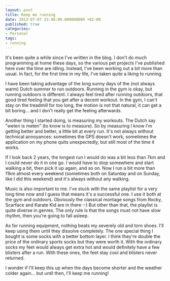 ```yaml
---
layout: post
title: Keep me running
date: 2013-07-07 15:40:00.000000000 +02:00
published: true
categories:
- Personal
tags:
- running
---
```


It's been quite a while since I've written in the blog. I don't do much programming at home these days, so the various pet projects I've published here over the time are idling. Instead, I've been working out a bit more than usual. In fact, for the first time in my life, I've taken quite a liking to running.<!--more-->

I have been taking advantage of the long sunny days of the (not always warm) Dutch summer to run outdoors. Running in the gym is okay, but running outdoors is different. I always feel tired after running outdoors, that good tired feeling that you get after a decent workout. In the gym, I can't stay on the treadmill for too long, the motion is not that natural, it can get a bit boring... and I don't really get the feeling afterwards.

Another thing I started doing, is measuring my workouts. The Dutch say "weten is meten" (to know is to measure). So by measuring I know I'm getting better and better, a little bit at every run. It's not always without technical annoyances: sometimes the GPS doesn't work, sometimes the application on my phone quits unexpectedly, but still most of the time it works.

If I look back 2 years, the longest run I would do was a bit less than 7km and I could never do it in one go. I would have to stop somewhere and start walking a bit, then pick it up again, and so on. Now I run a bit more than 11km almost every weekend (sometimes both on Saturday and on Sunday, like I did this weekend) and it's always without any walking.

Music is also important to me. I've stuck with the same playlist for a very long time now and I guess that means it's a successful one. I use it both at the gym and outdoors. Obviously the classical montage songs from Rocky, Scarface and Karate Kid are in there :-) But other than that, the playlist is quite diverse in genres. The only rule is that the songs must not have slow rhythm, then you're going to fall asleep.

As for running equipment, nothing beats my severely old and torn shoes. I'll keep using them until they dissolve completely. The one special thing I bought is some socks with a better bottom layer. I think they're double the price of the ordinary sports socks but they were worth it. With the ordinary socks my feet would always get extra hot and would definitely have a few blisters after a run. With these ones, the feet stay cool and blisters never returned.

I wonder if I'll keep this up when the days become shorter and the weather colder again... but until then, I'll keep me running!
